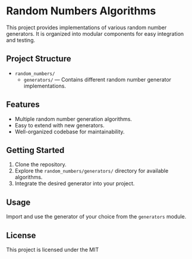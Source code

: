 # Random Numbers Algorithms

This project provides implementations of various random number generators. It is organized into modular components for easy integration and testing.

## Project Structure

- `random_numbers/`
  - `generators/` — Contains different random number generator implementations.

## Features

- Multiple random number generation algorithms.
- Easy to extend with new generators.
- Well-organized codebase for maintainability.

## Getting Started

1. Clone the repository.
2. Explore the `random_numbers/generators/` directory for available algorithms.
3. Integrate the desired generator into your project.

## Usage

Import and use the generator of your choice from the `generators` module.

## License

This project is licensed under the MIT
